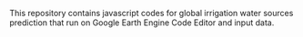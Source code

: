 This repository contains javascript codes for global irrigation water sources prediction that run on Google Earth Engine Code Editor and input data. 
